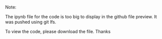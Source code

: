 Note:


The ipynb file for the code is too big to display in the github file preview. It was pushed using git lfs. 

To view the code, please download the file. Thanks

